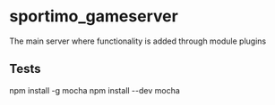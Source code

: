 # sportimo_gameserver
The main server where functionality is added through module plugins


## Tests
npm install -g mocha
npm install --dev
mocha
